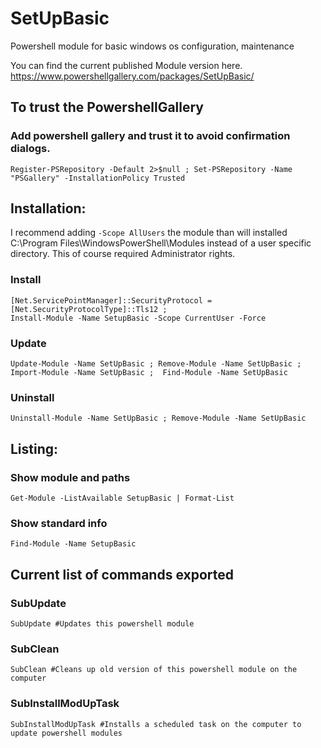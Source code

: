 # SetUpBasic
Powershell module for basic windows os configuration, maintenance

You can find the current published Module version here. https://www.powershellgallery.com/packages/SetUpBasic/

## To trust the PowershellGallery

### Add powershell gallery and trust it to avoid confirmation dialogs.
```
Register-PSRepository -Default 2>$null ; Set-PSRepository -Name "PSGallery" -InstallationPolicy Trusted
```

## Installation:
I recommend adding `-Scope AllUsers` the module than will installed C:\Program Files\WindowsPowerShell\Modules instead of a user specific directory. This of course required Administrator rights.

### Install
```
[Net.ServicePointManager]::SecurityProtocol = [Net.SecurityProtocolType]::Tls12 ;
Install-Module -Name SetupBasic -Scope CurrentUser -Force
```

### Update
```
Update-Module -Name SetUpBasic ; Remove-Module -Name SetUpBasic ; Import-Module -Name SetUpBasic ;  Find-Module -Name SetUpBasic
```

### Uninstall
```
Uninstall-Module -Name SetUpBasic ; Remove-Module -Name SetUpBasic
```



## Listing:

### Show module and paths
```
Get-Module -ListAvailable SetupBasic | Format-List
```

### Show standard info
```
Find-Module -Name SetupBasic
```

## Current list of commands exported

### SubUpdate
```
SubUpdate #Updates this powershell module
```

### SubClean
```
SubClean #Cleans up old version of this powershell module on the computer
```

### SubInstallModUpTask
```
SubInstallModUpTask #Installs a scheduled task on the computer to update powershell modules
```





